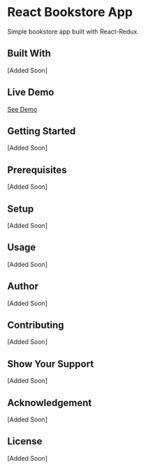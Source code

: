 # React Bookstore App

Simple bookstore app built with React-Redux.

## Built With

[Added Soon]

## Live Demo

[See Demo ](https://calm-headland-80359.herokuapp.com/)


## Getting Started 

[Added Soon]

## Prerequisites

[Added Soon]

## Setup

[Added Soon]

## Usage

[Added Soon]

## Author

[Added Soon]

## Contributing

[Added Soon]

## Show Your Support

[Added Soon]

## Acknowledgement

[Added Soon]

## License

[Added Soon]
